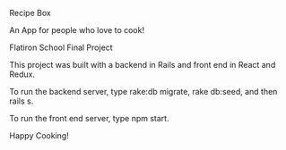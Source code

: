 Recipe Box

An App for people who love to cook!

Flatiron School Final Project

This project was built with a backend in Rails and front end in React and Redux. 

To run the backend server, type rake:db migrate, rake db:seed, and then rails s. 

To run the front end server, type npm start. 

Happy Cooking!
